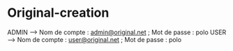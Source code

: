 # Original-creation
ADMIN --> Nom de compte : admin@original.net  ; Mot de passe : polo
USER --> Nom de compte : user@original.net  ; Mot de passe : polo
